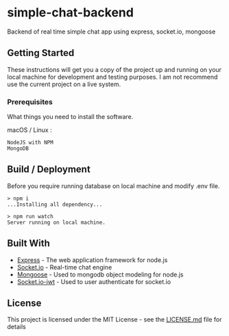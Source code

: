 # simple-chat-backend

Backend of real time simple chat app using express, socket.io, mongoose

## Getting Started

These instructions will get you a copy of the project up and running on your local machine for development and testing purposes. I am not recommend use the current project on a live system.

### Prerequisites

What things you need to install the software.

macOS / Linux :
```
NodeJS with NPM
MongoDB
```

## Build / Deployment
Before you require running database on local machine and modify .env file.
```
> npm i
...Installing all dependency...

> npm run watch
Server running on local machine.
```

## Built With

* [Express](https://expressjs.com/) - The web application framework for node.js
* [Socket.io](https://socket.io/) - Real-time chat engine
* [Mongoose](https://mongoosejs.com/) - Used to mongodb object modeling for node.js
* [Socket.io-jwt](https://github.com/auth0-community/auth0-socketio-jwt) - Used to user authenticate for socket.io

## License

This project is licensed under the MIT License - see the [LICENSE.md](LICENSE.md) file for details